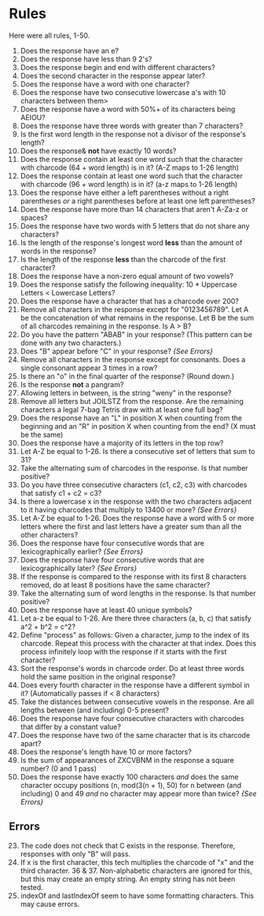 # Rules

Here were all rules, 1-50.

1. Does the response have an e?
2. Does the response have less than 9 2's?
3. Does the response begin and end with different characters?
4. Does the second character in the response appear later?
5. Does the response have a word with one character?
6. Does the response have two consecutive lowercase a's with 10 characters between them>
7. Does the response have a word with 50%+ of its characters being AEIOU?
8. Does the response have three words with greater than 7 characters?
9. Is the first word length in the response not a divisor of the response's length?
10. Does the response& **not** have exactly 10 words?
11. Does the response contain at least one word such that the character with charcode (64 + word length) is in it? (A-Z maps to 1-26 length)
12. Does the response contain at least one word such that the character with charcode (96 + word length) is in it? (a-z maps to 1-26 length)
13. Does the response have either a left parentheses without a right parentheses *or* a right parentheses before at least one left parentheses?
14. Does the response have more than 14 characters that aren't A-Za-z or spaces?
15. Does the response have two words with 5 letters that do not share any characters?
16. Is the length of the response's longest word **less** than the amount of words in the response?
17. Is the length of the response **less** than the charcode of the first character?
18. Does the response have a non-zero equal amount of two vowels?
19. Does the response satisfy the following inequality: 10 * Uppercase Letters < Lowercase Letters?
20. Does the response have a character that has a charcode over 200?
21. Remove all characters in the response except for "0123456789". Let A be the concatenation of what remains in the response. Let B be the sum of all charcodes remaining in the response. Is A > B?
22. Do you have the pattern "ABAB" in your response? (This pattern can be done with any two characters.)
23. Does "B" appear before "C" in your response? *{See Errors}*
24. Remove all characters in the response except for consonants. Does a single consonant appear 3 times in a row?
25. Is there an "o" in the final quarter of the response? (Round down.)
26. Is the response **not** a pangram?
27. Allowing letters in between, is the string "weny" in the response?
28. Remove all letters but JOILSTZ from the response. Are the remaining characters a legal 7-bag Tetris draw with at least one full bag? 
29. Does the response have an "L" in position X when counting from the beginning and an "R" in position X when counting from the end? (X must be the same)
30. Does the response have a majority of its letters in the top row?
31. Let A-Z be equal to 1-26. Is there a consecutive set of letters that sum to 31?
32. Take the alternating sum of charcodes in the response. Is that number positive?
33. Do you have three consecutive characters (c1, c2, c3) with charcodes that satisfy c1 + c2 = c3?
34. Is there a lowercase x in the response with the two characters adjacent to it having charcodes that multiply to 13400 or more? *(See Errors}*
35. Let A-Z be equal to 1-26. Does the response have a word with 5 or more letters where the first and last letters have a greater sum than all the other characters?
36. Does the response have four consecutive words that are lexicographically earlier? *{See Errors}*
37. Does the response have four consecutive words that are lexicographically later? *{See Errors}*
38. If the response is compared to the response with its first 8 characters removed, do at least 8 positions have the same character?
39. Take the alternating sum of word lengths in the response. Is that number positive?
40. Does the response have at least 40 unique symbols?
41. Let a-z be equal to 1-26. Are there three characters (a, b, c) that satisfy a^2 + b^2 = c^2?
42. Define "process" as follows: Given a character, jump to the index of its charcode. Repeat this process with the character at that index. Does this process infinitely loop with the response if it starts with the first character?
43. Sort the response's words in charcode order. Do at least three words hold the same position in the original response?
44. Does every fourth character in the response have a different symbol in it? (Automatically passes if < 8 characters)
45. Take the distances between consecutive vowels in the response. Are all lengths between (and including) 0-5 present?
46. Does the response have four consecutive characters with charcodes that differ by a constant value?
47. Does the response have two of the same character that is its charcode apart?
48. Does the response's length have 10 or more factors?
49. Is the sum of appearances of ZXCVBNM in the response a square number? (0 and 1 pass)
50. Does the response have exactly 100 characters *and* does the same character occupy positions (n, mod(3(n + 1), 50) for n between (and including) 0 and 49 *and* no character may appear more than twice? *{See Errors}*

## Errors

23. The code does not check that C exists in the response. Therefore, responses with only "B" will pass.
34. If x is the first character, this tech multiplies the charcode of "x" and the third character.
36 & 37. Non-alphabetic characters are ignored for this, but this may create an empty string. An empty string has not been tested.
50. indexOf and lastIndexOf seem to have some formatting characters. This may cause errors.
